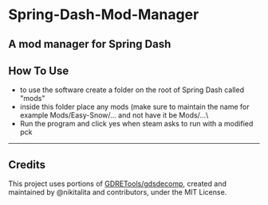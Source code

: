 # Spring-Dash-Mod-Manager
A mod manager for Spring Dash
---
How To Use
---
- to use the software create a folder on the root of Spring Dash called "mods"
- inside this folder place any mods (make sure to maintain the name for example Mods/Easy-Snow/... and not have it be Mods/...\
- Run the program and click yes when steam asks to run with a modified pck
---
Credits
---
This project uses portions of [GDRETools/gdsdecomp](https://github.com/GDRETools/gdsdecomp), created and maintained by @nikitalita and contributors, under the MIT License.
